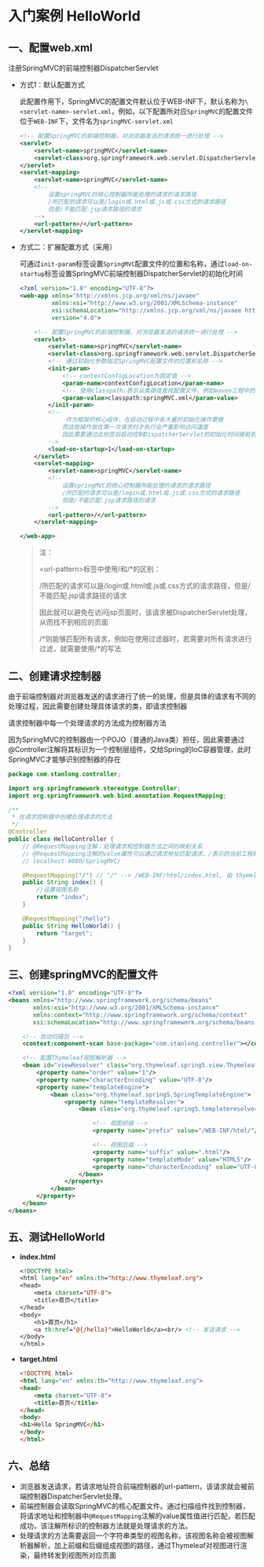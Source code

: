 # 入门案例 HelloWorld

## 一、配置web.xml

注册SpringMVC的前端控制器DispatcherServlet

- 方式1：默认配置方式

  此配置作用下，SpringMVC的配置文件默认位于WEB-INF下，默认名称为`\<servlet-name>-servlet.xml`，例如，以下配置所对应`SpringMVC`的配置文件位于`WEB-INF`下，文件名为`springMVC-servlet.xml`

  ```xml
  <!-- 配置SpringMVC的前端控制器，对浏览器发送的请求统一进行处理 -->
  <servlet>
      <servlet-name>springMVC</servlet-name>
      <servlet-class>org.springframework.web.servlet.DispatcherServlet</servlet-class>
  </servlet>
  <servlet-mapping>
      <servlet-name>springMVC</servlet-name>
      <!--
          设置springMVC的核心控制器所能处理的请求的请求路径
          /所匹配的请求可以是/login或.html或.js或.css方式的请求路径
          但是/不能匹配.jsp请求路径的请求
      -->
      <url-pattern>/</url-pattern>
  </servlet-mapping>
  ```

- 方式二：扩展配置方式（采用）

  可通过`init-param`标签设置`SpringMVC`配置文件的位置和名称，通过`load-on-startup`标签设置SpringMVC前端控制器DispatcherServlet的初始化时间

  ```xml
  <?xml version="1.0" encoding="UTF-8"?>
  <web-app xmlns="http://xmlns.jcp.org/xml/ns/javaee"
           xmlns:xsi="http://www.w3.org/2001/XMLSchema-instance"
           xsi:schemaLocation="http://xmlns.jcp.org/xml/ns/javaee http://xmlns.jcp.org/xml/ns/javaee/web-app_4_0.xsd"
           version="4.0">
  
      <!-- 配置SpringMVC的前端控制器，对浏览器发送的请求统一进行处理 -->
      <servlet>
          <servlet-name>springMVC</servlet-name>
          <servlet-class>org.springframework.web.servlet.DispatcherServlet</servlet-class>
          <!-- 通过初始化参数指定SpringMVC配置文件的位置和名称 -->
          <init-param>
              <!-- contextConfigLocation为固定值 -->
              <param-name>contextConfigLocation</param-name>
              <!-- 使用classpath:表示从类路径查找配置文件，例如maven工程中的src/main/resources -->
              <param-value>classpath:springMVC.xml</param-value>
          </init-param>
          <!--
               作为框架的核心组件，在启动过程中有大量的初始化操作要做
              而这些操作放在第一次请求时才执行会严重影响访问速度
              因此需要通过此标签将启动控制DispatcherServlet的初始化时间提前到服务器启动时
          -->
          <load-on-startup>1</load-on-startup>
      </servlet>
      <servlet-mapping>
          <servlet-name>springMVC</servlet-name>
          <!--
              设置springMVC的核心控制器所能处理的请求的请求路径
              /所匹配的请求可以是/login或.html或.js或.css方式的请求路径
              但是/不能匹配.jsp请求路径的请求
          -->
          <url-pattern>/</url-pattern>
      </servlet-mapping>
  
  </web-app>
  ```

  > 注：
  >
  > \<url-pattern>标签中使用/和/*的区别：
  >
  > /所匹配的请求可以是/login或.html或.js或.css方式的请求路径，但是/不能匹配.jsp请求路径的请求
  >
  > 因此就可以避免在访问jsp页面时，该请求被DispatcherServlet处理，从而找不到相应的页面
  >
  > /*则能够匹配所有请求，例如在使用过滤器时，若需要对所有请求进行过滤，就需要使用/\*的写法

## 二、创建请求控制器

由于前端控制器对浏览器发送的请求进行了统一的处理，但是具体的请求有不同的处理过程，因此需要创建处理具体请求的类，即请求控制器

请求控制器中每一个处理请求的方法成为控制器方法

因为SpringMVC的控制器由一个POJO（普通的Java类）担任，因此需要通过@Controller注解将其标识为一个控制层组件，交给Spring的IoC容器管理，此时SpringMVC才能够识别控制器的存在

```java
package com.stanlong.controller;

import org.springframework.stereotype.Controller;
import org.springframework.web.bind.annotation.RequestMapping;

/** 
 * 在请求控制器中创建处理请求的方法
 */
@Controller
public class HelloController {
    // @RequestMapping注解：处理请求和控制器方法之间的映射关系
    // @RequestMapping注解的value属性可以通过请求地址匹配请求，/表示的当前工程的上下文路径
    // localhost:8080/SpringMVC/

    @RequestMapping("/") // "/" --> /WEB-INF/html/index.html, 由 thymeleaf 模板拼接视图的前后缀
    public String index() {
        //设置视图名称
        return "index";
    }

    @RequestMapping("/hello")
    public String HelloWorld() {
        return "target";
    }
}
```

## 三、创建springMVC的配置文件

```xml
<?xml version="1.0" encoding="UTF-8"?>
<beans xmlns="http://www.springframework.org/schema/beans"
       xmlns:xsi="http://www.w3.org/2001/XMLSchema-instance"
       xmlns:context="http://www.springframework.org/schema/context"
       xsi:schemaLocation="http://www.springframework.org/schema/beans http://www.springframework.org/schema/beans/spring-beans.xsd http://www.springframework.org/schema/context https://www.springframework.org/schema/context/spring-context.xsd">

    <!-- 自动扫描包 -->
    <context:component-scan base-package="com.stanlong.controller"></context:component-scan>

    <!-- 配置Thymeleaf视图解析器 -->
    <bean id="viewResolver" class="org.thymeleaf.spring5.view.ThymeleafViewResolver">
        <property name="order" value="1"/>
        <property name="characterEncoding" value="UTF-8"/>
        <property name="templateEngine">
            <bean class="org.thymeleaf.spring5.SpringTemplateEngine">
                <property name="templateResolver">
                    <bean class="org.thymeleaf.spring5.templateresolver.SpringResourceTemplateResolver">

                        <!-- 视图前缀 -->
                        <property name="prefix" value="/WEB-INF/html/"/>

                        <!-- 视图后缀 -->
                        <property name="suffix" value=".html"/>
                        <property name="templateMode" value="HTML5"/>
                        <property name="characterEncoding" value="UTF-8" />
                    </bean>
                </property>
            </bean>
        </property>
    </bean>
</beans>
```

## 五、测试HelloWorld

- **index.html**

  ```jsp
  <!DOCTYPE html>
  <html lang="en" xmlns:th="http://www.thymeleaf.org">
  <head>
      <meta charset="UTF-8">
      <title>首页</title>
  </head>
  <body>
      <h1>首页</h1>
      <a th:href="@{/hello}">HelloWorld</a><br/> <!-- 发送请求 -->
  </body>
  </html>
  ```

- **target.html**

  ```html
  <!DOCTYPE html>
  <html lang="en" xmlns:th="http://www.thymeleaf.org">
  <head>
      <meta charset="UTF-8">
      <title>首页</title>
  </head>
  <body>
  <h1>Hello SpringMVC</h1>
  </body>
  </html>
  ```

## 六、总结

- 浏览器发送请求，若请求地址符合前端控制器的url-pattern，该请求就会被前端控制器DispatcherServlet处理。
- 前端控制器会读取SpringMVC的核心配置文件。通过扫描组件找到控制器，将请求地址和控制器中`@RequestMapping`注解的value属性值进行匹配，若匹配成功，该注解所标识的控制器方法就是处理请求的方法。
- 处理请求的方法需要返回一个字符串类型的视图名称，该视图名称会被视图解析器解析，加上前缀和后缀组成视图的路径，通过Thymeleaf对视图进行渲染，最终转发到视图所对应页面

